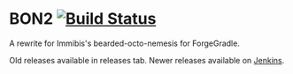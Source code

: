 BON2 [![Build Status](http://ci.tterrag.com/buildStatus/icon?job=BON2)](http://ci.tterrag.com/job/BON2/)
====

A rewrite for Immibis's bearded-octo-nemesis for ForgeGradle.

Old releases available in releases tab. Newer releases available on [Jenkins](http://ci.tterrag.com/job/BON2/).
